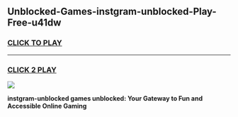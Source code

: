 
## Unblocked-Games-instgram-unblocked-Play-Free-u41dw
<h3>
<a href="https://premium76.site?title=instgram-unblocked&ref=23A">CLICK TO PLAY</a></h3>
<hr>

<h3>
<a href="https://premium76.site?title=instgram-unblocked&ref=23A">CLICK 2 PLAY</a>
  
</h3>

<a href="https://premium76.site?title=instgram-unblocked&ref=23A"><img src="https://clearcache.store/games.png"></a>


**instgram-unblocked games unblocked: Your Gateway to Fun and Accessible Online Gaming**
